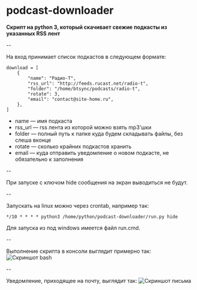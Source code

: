 podcast-downloader
==================

**Скрипт на python 3, который скачивает свежие подкасты из указанных RSS лент**

--

На вход принимает список подкастов в следующем формате:

```
download = [
    {
        "name": "Радио-Т",
        "rss_url": "http://feeds.rucast.net/radio-t",
        "folder": "/home/btsync/podcasts/radio-t",
        "rotate": 3,
        "email": "contact@site-home.ru",
    },
]
```

* name — имя подкаста
* rss_url — rss лента из которой можно взять mp3'шки
* folder — полный путь к папке куда будем складывать файлы, без слеша вконце
* rotate — сколько крайних подкастов хранить
* email — куда отправить уведомление о новом подкасте, не обязательно к заполнения

--

При запуске с ключом hide сообщения на экран выводиться не будут.

--

Запускать на linux можно через crontab, например так:
```
*/10 * * * * python3 /home/python/podcast-downloader/run.py hide
```

Для запуска из под windows имеется файл run.cmd.

--

Выполнение скрипта в консоли выглядит примерно так:
![Скриншот bash](https://dl.dropboxusercontent.com/u/15126083/ShareX/2014/12/2014-12-30_21-24-43.png)

--

Уведомление, приходящее на почту, выглядит так:
![Скриншот письма](https://dl.dropboxusercontent.com/u/15126083/ShareX/2014/12/2014-12-30_21-25-52.png)
